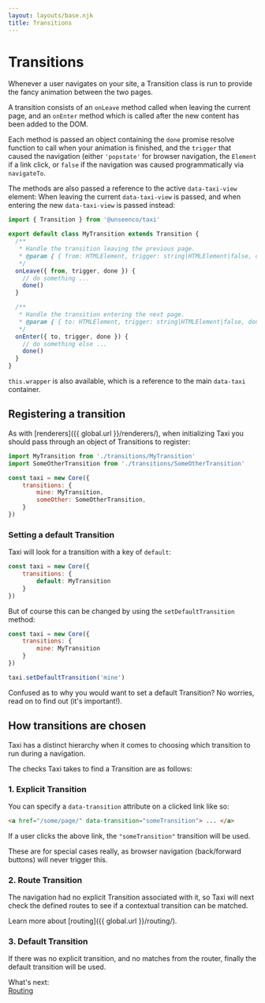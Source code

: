 ```yaml
---
layout: layouts/base.njk
title: Transitions
---
```


# Transitions
Whenever a user navigates on your site, a Transition class is run to provide the fancy animation between the two pages.

A transition consists of an `onLeave` method called when leaving the current page, and an `onEnter` method which is called after the new content has been added to the DOM.

Each method is passed an object  containing the `done` promise resolve function to call when your animation is finished, and the `trigger` that caused the navigation (either `'popstate'` for browser navigation, the `Element` if a link click, or `false` if the navigation was caused programmatically via `navigateTo`.

The methods are also passed a reference to the active `data-taxi-view` element: When leaving the current `data-taxi-view` is passed, and when entering the new `data-taxi-view` is passed instead:

```js
import { Transition } from '@unseenco/taxi'

export default class MyTransition extends Transition {
  /**
   * Handle the transition leaving the previous page.
   * @param { { from: HTMLElement, trigger: string|HTMLElement|false, done: function } } props
   */
  onLeave({ from, trigger, done }) {
    // do something ...
    done()
  }

  /**
   * Handle the transition entering the next page.
   * @param { { to: HTMLElement, trigger: string|HTMLElement|false, done: function } } props
   */
  onEnter({ to, trigger, done }) {
    // do something else ...
    done()
  }
}
```

`this.wrapper` is also available, which is a reference to the main `data-taxi` container.

## Registering a transition
As with [renderers]({{ global.url }}/renderers/), when initializing Taxi you should pass through an object of Transitions to register:

```js
import MyTransition from './transitions/MyTransition'
import SomeOtherTransition from './transitions/SomeOtherTransition'

const taxi = new Core({
	transitions: {
		mine: MyTransition,
		someOther: SomeOtherTransition,
	}
})
```

### Setting a default Transition
Taxi will look for a transition with a key of `default`:

```js
const taxi = new Core({
	transitions: {
		default: MyTransition
	}
})
```

But of course this can be changed by using the `setDefaultTransition` method:

```js
const taxi = new Core({
	transitions: {
		mine: MyTransition
	}
})

taxi.setDefaultTransition('mine')
```

Confused as to why you would want to set a default Transition? No worries, read on to find out (it's important!).

## How transitions are chosen
Taxi has a distinct hierarchy when it comes to choosing which transition to run during a navigation.

The checks Taxi takes to find a Transition are as follows:

### 1. Explicit Transition
You can specify a `data-transition` attribute on a clicked link like so:
```html
<a href="/some/page/" data-transition="someTransition"> ... </a>
```
If a user clicks the above link, the `"someTransition"` transition will be used.

These are for special cases really, as browser navigation (back/forward buttons) will never trigger this.

### 2. Route Transition
The navigation had no explicit Transition associated with it, so Taxi will next check the defined routes to see if a contextual transition can be matched.

Learn more about [routing]({{ global.url }}/routing/).

### 3. Default Transition
If there was no explicit transition, and no matches from the router, finally the default transition will be used.

<div class="border rounded-sm p-4 mt-16">
    <div class="text-sm mb-2 font-bold">What's next:</div>
    <div>
        <a href="{{ global.url }}/routing/">Routing</a>
    </div>
</div>